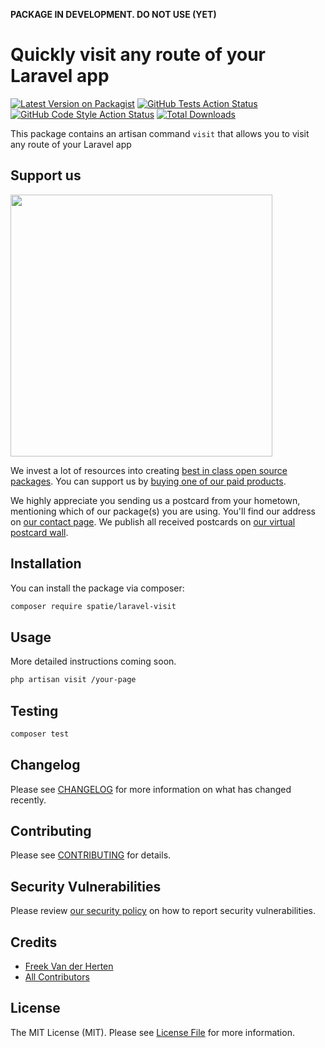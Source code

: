 **PACKAGE IN DEVELOPMENT. DO NOT USE (YET)**

# Quickly visit any route of your Laravel app

[![Latest Version on Packagist](https://img.shields.io/packagist/v/spatie/laravel-visit.svg?style=flat-square)](https://packagist.org/packages/spatie/laravel-visit)
[![GitHub Tests Action Status](https://img.shields.io/github/workflow/status/spatie/laravel-visit/run-tests?label=tests)](https://github.com/spatie/laravel-visit/actions?query=workflow%3Arun-tests+branch%3Amain)
[![GitHub Code Style Action Status](https://img.shields.io/github/workflow/status/spatie/laravel-visit/Check%20&%20fix%20styling?label=code%20style)](https://github.com/spatie/laravel-visit/actions?query=workflow%3A"Check+%26+fix+styling"+branch%3Amain)
[![Total Downloads](https://img.shields.io/packagist/dt/spatie/laravel-visit.svg?style=flat-square)](https://packagist.org/packages/spatie/laravel-visit)

This package contains an artisan command `visit` that allows you to visit any route of your Laravel app
## Support us

[<img src="https://github-ads.s3.eu-central-1.amazonaws.com/laravel-visit.jpg?t=1" width="419px" />](https://spatie.be/github-ad-click/laravel-visit)

We invest a lot of resources into creating [best in class open source packages](https://spatie.be/open-source). You can support us by [buying one of our paid products](https://spatie.be/open-source/support-us).

We highly appreciate you sending us a postcard from your hometown, mentioning which of our package(s) you are using. You'll find our address on [our contact page](https://spatie.be/about-us). We publish all received postcards on [our virtual postcard wall](https://spatie.be/open-source/postcards).

## Installation

You can install the package via composer:

```bash
composer require spatie/laravel-visit
```

## Usage

More detailed instructions coming soon.

```bash
php artisan visit /your-page
```

## Testing

```bash
composer test
```

## Changelog

Please see [CHANGELOG](CHANGELOG.md) for more information on what has changed recently.

## Contributing

Please see [CONTRIBUTING](.github/CONTRIBUTING.md) for details.

## Security Vulnerabilities

Please review [our security policy](../../security/policy) on how to report security vulnerabilities.

## Credits

- [Freek Van der Herten](https://github.com/freekmurze)
- [All Contributors](../../contributors)

## License

The MIT License (MIT). Please see [License File](LICENSE.md) for more information.
